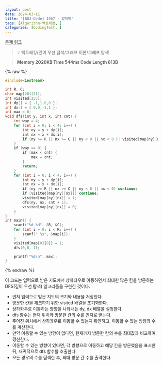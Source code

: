 ```yaml
---
layout: post
date: 2024-03-11
title: "[BOJ-Code] 1987 - 알파벳"
tags: [Algorithm-백트래킹, ]
categories: [CodingTest, ]
---
```



[문제 링크](https://www.acmicpc.net/problem/1987)


> 💡 백트래킹/깊이 우선 탐색/그래프 이론/그래프 탐색


> **Memory   2020KB                                   Time   544ms                                Code Length   813B**



{% raw %}
```c++
#include<iostream>

int R, C;
char map[20][21];
int visited[255];
int dy[] = { -1,1,0,0 };
int dx[] = { 0,0,-1,1 };
int max = 0;
void dfs(int y, int x, int cnt) {
	int way = 4;
	for (int i = 0; i < 4; i++) {
		int ny = y + dy[i];
		int nx = x + dx[i];
		if (ny >= R || nx >= C || ny < 0 || nx < 0 || visited[map[ny][nx]]) way--;
	}
	if (way == 0) {
		if (max < cnt) {
			max = cnt;
		}
		return;
	}
	for (int i = 0; i < 4; i++) {
		int ny = y + dy[i];
		int nx = x + dx[i];
		if (ny >= R || nx >= C || ny < 0 || nx < 0) continue;
		if (visited[map[ny][nx]]) continue;
		visited[map[ny][nx]] = 1;
		dfs(ny, nx, cnt + 1);
		visited[map[ny][nx]] = 0;
	}
}
int main() {
	scanf("%d %d", &R, &C);
	for (int i = 0; i < R; i++) {
		scanf(" %s", &map[i]);
	}
	visited[map[0][0]] = 1;
	dfs(0,0, 1);

	printf("%d\n", max);
}
```
{% endraw %}



이 코드는 입력으로 받은 지도에서 상하좌우로 이동하면서 최대한 많은 칸을 방문하는 DFS(깊이 우선 탐색) 알고리즘을 구현한 것이다.

- 먼저 입력으로 받은 지도의 크기와 내용을 저장한다.
- 방문한 칸을 체크하기 위한 visited 배열을 초기화한다.
- 상하좌우로 이동하는 방향을 나타내는 dy, dx 배열을 설정한다.
- dfs 함수는 현재 위치와 방문한 칸의 수를 인자로 받는다.
- 주어진 위치에서 상하좌우로 이동할 수 있는지 확인하고, 이동할 수 있는 방향의 수를 계산한다.
- 만약 이동할 수 있는 방향이 없다면, 현재까지 방문한 칸의 수를 최대값과 비교하여 갱신한다.
- 이동할 수 있는 방향이 있다면, 각 방향으로 이동하고 해당 칸을 방문했음을 표시한 뒤, 재귀적으로 dfs 함수를 호출한다.
- 모든 경우의 수를 탐색한 후, 최대 방문 칸 수를 출력한다.

